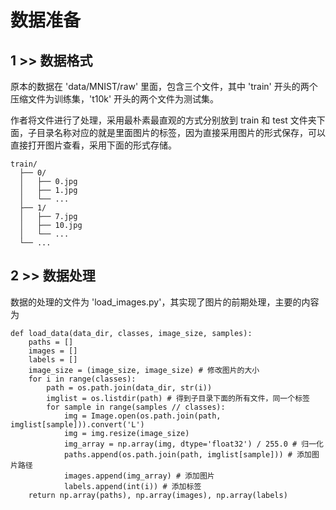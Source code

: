 # 数据准备

## 1 >> 数据格式

原本的数据在 'data/MNIST/raw' 里面，包含三个文件，其中 'train' 开头的两个压缩文件为训练集，'t10k' 开头的两个文件为测试集。

作者将文件进行了处理，采用最朴素最直观的方式分别放到 train 和 test 文件夹下面，子目录名称对应的就是里面图片的标签，因为直接采用图片的形式保存，可以直接打开图片查看，采用下面的形式存储。

```
train/
  ├── 0/
  │   ├── 0.jpg
  │   ├── 1.jpg
  │   └── ...
  ├── 1/
  │   ├── 7.jpg
  │   ├── 10.jpg
  │   └── ...
  └── ...
```

## 2 >> 数据处理

数据的处理的文件为 'load_images.py'，其实现了图片的前期处理，主要的内容为

```
def load_data(data_dir, classes, image_size, samples):
    paths = []
    images = []
    labels = []
    image_size = (image_size, image_size) # 修改图片的大小
    for i in range(classes):
        path = os.path.join(data_dir, str(i))
        imglist = os.listdir(path) # 得到子目录下面的所有文件，同一个标签
        for sample in range(samples // classes):
            img = Image.open(os.path.join(path, imglist[sample])).convert('L')
            img = img.resize(image_size)
            img_array = np.array(img, dtype='float32') / 255.0 # 归一化
            paths.append(os.path.join(path, imglist[sample])) # 添加图片路径
            images.append(img_array) # 添加图片
            labels.append(int(i)) # 添加标签
    return np.array(paths), np.array(images), np.array(labels)
```
